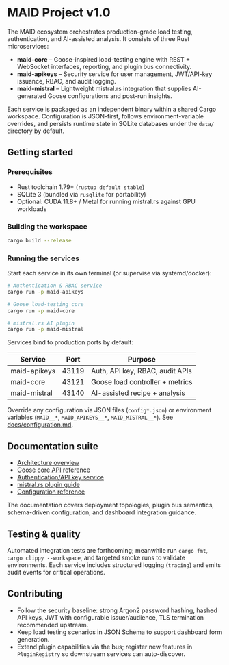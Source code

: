 # MAID Project v1.0

The MAID ecosystem orchestrates production-grade load testing, authentication, and AI-assisted analysis. It consists of three Rust microservices:

- **maid-core** – Goose-inspired load-testing engine with REST + WebSocket interfaces, reporting, and plugin bus connectivity.
- **maid-apikeys** – Security service for user management, JWT/API-key issuance, RBAC, and audit logging.
- **maid-mistral** – Lightweight mistral.rs integration that supplies AI-generated Goose configurations and post-run insights.

Each service is packaged as an independent binary within a shared Cargo workspace. Configuration is JSON-first, follows environment-variable overrides, and persists runtime state in SQLite databases under the `data/` directory by default.

## Getting started

### Prerequisites

- Rust toolchain 1.79+ (`rustup default stable`)
- SQLite 3 (bundled via `rusqlite` for portability)
- Optional: CUDA 11.8+ / Metal for running mistral.rs against GPU workloads

### Building the workspace

```bash
cargo build --release
```

### Running the services

Start each service in its own terminal (or supervise via systemd/docker):

```bash
# Authentication & RBAC service
cargo run -p maid-apikeys

# Goose load-testing core
cargo run -p maid-core

# mistral.rs AI plugin
cargo run -p maid-mistral
```

Services bind to production ports by default:

| Service        | Port  | Purpose                          |
| -------------- | ----- | -------------------------------- |
| maid-apikeys   | 43119 | Auth, API key, RBAC, audit APIs  |
| maid-core      | 43121 | Goose load controller + metrics  |
| maid-mistral   | 43140 | AI-assisted recipe + analysis    |

Override any configuration via JSON files (`config*.json`) or environment variables (`MAID__*`, `MAID_APIKEYS__*`, `MAID_MISTRAL__*`). See [docs/configuration.md](docs/configuration.md).

## Documentation suite

- [Architecture overview](docs/overview.md)
- [Goose core API reference](docs/core-api.md)
- [Authentication/API key service](docs/apikeys-api.md)
- [mistral.rs plugin guide](docs/mistral.md)
- [Configuration reference](docs/configuration.md)

The documentation covers deployment topologies, plugin bus semantics, schema-driven configuration, and dashboard integration guidance.

## Testing & quality

Automated integration tests are forthcoming; meanwhile run `cargo fmt`, `cargo clippy --workspace`, and targeted smoke runs to validate environments. Each service includes structured logging (`tracing`) and emits audit events for critical operations.

## Contributing

- Follow the security baseline: strong Argon2 password hashing, hashed API keys, JWT with configurable issuer/audience, TLS termination recommended upstream.
- Keep load testing scenarios in JSON Schema to support dashboard form generation.
- Extend plugin capabilities via the bus; register new features in `PluginRegistry` so downstream services can auto-discover.
